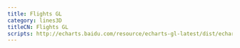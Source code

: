 ```yaml
---
title: Flights GL
category: lines3D
titleCN: Flights GL
scripts: http://echarts.baidu.com/resource/echarts-gl-latest/dist/echarts-gl.min.js,/dep/echarts/map/js/world.js
---
```


